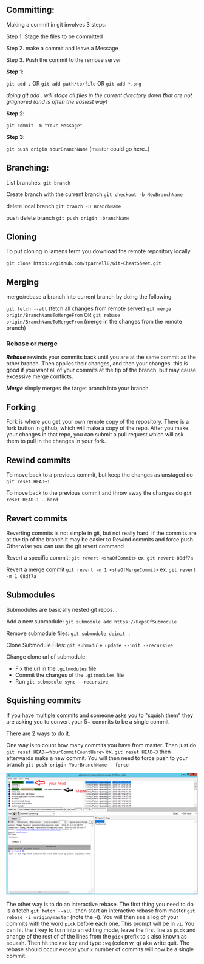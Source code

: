 ## Committing:

Making a commit in git involves 3 steps:

Step 1. Stage the files to be committed

Step 2. make a commit and leave a Message

Step 3. Push the commit to the remove server

**Step 1**:

`git add .` OR `git add path/to/file` OR `git add *.png`

*doing git add . will stage all files in the current directory down that are not gitignored (and is often the easiest way)*

**Step 2**:

`git commit -m "Your Message"`

**Step 3**:

`git push origin YourBranchName` (master could go here..)



## Branching:

List branches: `git branch`

Create branch with the current branch `git checkout -b NewBranchName`


delete local branch `git branch -D BranchName`

push delete branch `git push origin :branchName`

## Cloning

To put cloning in lamens term you download the remote repository locally

`git clone https://github.com/tparnell8/Git-CheatSheet.git`


## Merging

merge/rebase a branch into current branch by doing the following


`git fetch --all` (fetch all changes from remote server)
`git merge origin/BranchNameToMergeFrom` OR `git rebase origin/BranchNameToMergeFrom` (merge in the changes from the remote branch)

### Rebase or merge

***Rebase*** rewinds your commits back until you are at the same commit as the other branch. Then applies their changes, and then your changes. this is good if you want all of your commits at the tip of the branch, but may cause excessive merge conflicts.

***Merge*** simply merges the target branch into your branch.



## Forking

Fork is where you get your own remote copy of the repository. There is a fork button in github, which will make a copy of the repo. After you make your changes in that repo, you can submit a pull request which will ask them to pull in the changes in your fork.

## Rewind commits
To move back to a previous commit, but keep the changes as unstaged do `git reset HEAD~1`

To move back to the previous commit and throw away the changes do `git reset HEAD~1 --hard`

## Revert commits

Reverting commits is not simple in git, but not really hard. If the commits are at the tip of the branch it may be easier to Rewind commits and force push. Otherwise you can use the git revert command

Revert a specific commit: `git revert <shaOfCommit>` ex. `git revert 08df7a`

Revert a merge commit `git revert -m 1 <shaOfMergeCommit>` ex. `git revert -m 1 08df7a`

## Submodules

Submodules are basically nested git repos...


Add a new submodule: `git submodule add https://RepoOfSubmodule`

Remove submodule files: `git submodule deinit .`

Clone Submodule Files: `git submodule update --init --recursive`

Change clone url of submodule:
* Fix the url in the `.gitmodules` file
* Commit the changes of the `.gitmodules` file
* Run `git submodule sync --recursive`


## Squishing commits

If you have multiple commits and someone asks you to "squish them" they are asking you to convert your 5+ commits to be a single commit

There are 2 ways to do it.

One way is to count how many commits you have from master. Then just do `git reset HEAD~<YourCommitCountHere>` ex. `git reset HEAD~3` then afterwards make a new commit. You will then need to force push to your branch `git push origin YourBranchName --force`

![](rollbackexample.png)


The other way is to do an interactive rebase. The first thing you need to do is a fetch `git fetch --all ` then start an interactive rebase from master `git rebase -i origin/master` (note the -i). You will then see a log of your commits with the word `pick` before each one. This prompt will be in `vi`. You can hit the `i` key to turn into an editing mode, leave the first line as `pick` and change of the rest of of the lines from the `pick` prefix to `s` also known as squash. Then hit the `esc` key and type `:wq` (colon w, q) aka write quit. The rebase should occur except your `x` number of commits will now be a single commit.
